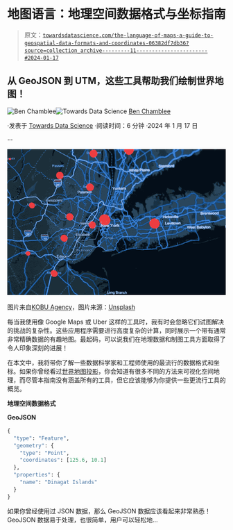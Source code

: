 # 地图语言：地理空间数据格式与坐标指南

> 原文：[`towardsdatascience.com/the-language-of-maps-a-guide-to-geospatial-data-formats-and-coordinates-06382df7db36?source=collection_archive---------11-----------------------#2024-01-17`](https://towardsdatascience.com/the-language-of-maps-a-guide-to-geospatial-data-formats-and-coordinates-06382df7db36?source=collection_archive---------11-----------------------#2024-01-17)

## 从 GeoJSON 到 UTM，这些工具帮助我们绘制世界地图！

[](https://bench-5.medium.com/?source=post_page---byline--06382df7db36--------------------------------)![Ben Chamblee](https://bench-5.medium.com/?source=post_page---byline--06382df7db36--------------------------------)[](https://towardsdatascience.com/?source=post_page---byline--06382df7db36--------------------------------)![Towards Data Science](https://towardsdatascience.com/?source=post_page---byline--06382df7db36--------------------------------) [Ben Chamblee](https://bench-5.medium.com/?source=post_page---byline--06382df7db36--------------------------------)

·发表于 [Towards Data Science](https://towardsdatascience.com/?source=post_page---byline--06382df7db36--------------------------------) ·阅读时间：6 分钟 ·2024 年 1 月 17 日

--

![](img/50943faa7cd07ddab36c996ea10cfdd1.png)

图片来自[KOBU Agency](https://unsplash.com/@kobuagency)，图片来源：[Unsplash](https://unsplash.com/)

每当我使用像 Google Maps 或 Uber 这样的工具时，我有时会忽略它们试图解决的挑战的复杂性。这些应用程序需要进行高度复杂的计算，同时展示一个带有通常非常精确数据的有趣地图。最起码，可以说我们在地理数据和制图工具方面取得了令人印象深刻的进展！

在本文中，我将带你了解一些数据科学家和工程师使用的最流行的数据格式和坐标。如果你曾经看过[世界地图投影](https://en.wikipedia.org/wiki/List_of_map_projections)，你会知道有很多不同的方法来可视化空间地理，而尽管本指南没有涵盖所有的工具，但它应该能够为你提供一些更流行工具的概览。

**地理空间数据格式**

**GeoJSON**

```py
{
  "type": "Feature",
  "geometry": {
    "type": "Point",
    "coordinates": [125.6, 10.1]
  },
  "properties": {
    "name": "Dinagat Islands"
  }
}
```

如果你曾经使用过 JSON 数据，那么 GeoJSON 数据应该看起来非常熟悉！GeoJSON 数据易于处理，也很简单，用户可以轻松地…
